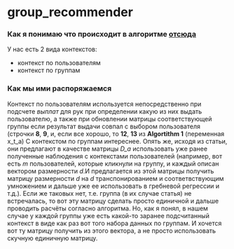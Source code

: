 # group_recommender
### Как я понимаю что происходит в алгоритме [отсюда](https://arxiv.org/pdf/1003.0146.pdf)
У нас есть 2 вида контекстов:
* контекст по пользователям
* контекст по группам 

### Как мы ими распоряжаемся
Контекст по пользователям используется непосредственно при подсчете *выплат* для рук при определении какую из них выдать пользователю, а также при обновлении матрицы соответствующей группы если результат выдачи совпал с выбором пользователя (строчки **8**, **9**, и, если все хорошо, то **12**, **13** из **Algortithm 1** (переменная x_t_a)
С контекстом по группам интереснее. Опять же, исходя из статьи, они предлагают в качестве матрицы *D_a* использовать уже ранее полученные наблюдения с контекстами пользователей (например, вот есть *m* пользователей, которые кликнули на группу, и каждый описан вектором размерности *d*.И предлагается из этой матрицы получить матрицу размерности *d* на *d* транспонированием и соответвствующим умножением и дальше уже ее использовать в гребневой регрессии и т.д.). Если же таковых нет, т.е. группа (в их случае статья) не встречалась, то вот эту матрицу сделать просто единичной и дальше проводить расчёты согласно алгоритма. Но, как я понял, в нашем случае у каждой группы уже есть какой-то заранее подсчитанный контекст в виде как раз вот того набора данных по группам. И хочется вот ту матрицу получить из этого вектора, а не просто использовать скучную единичную матрицу. 
